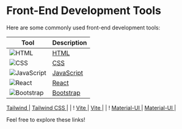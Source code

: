 # Front-End Development Tools

Here are some commonly used front-end development tools:

| Tool        | Description                          |
|-------------|--------------------------------------|
| ![HTML](https://img.icons8.com/color/48/000000/html-5.png)  | [HTML](https://developer.mozilla.org/en-US/docs/Web/HTML)   |
| ![CSS](https://img.icons8.com/color/48/000000/css3.png)    | [CSS](https://developer.mozilla.org/en-US/docs/Web/CSS)     |
| ![JavaScript](https://img.icons8.com/color/48/000000/javascript.png) | [JavaScript](https://developer.mozilla.org/en-US/docs/Web/JavaScript) |
| ![React](https://img.icons8.com/color/48/000000/react-native.png) | [React](https://reactjs.org/)          |
| ![Bootstrap](https://img.icons8.com/color/48/000000/bootstrap.png) | [Bootstrap](https://getbootstrap.com/) |
[
Tailwind
](
https://img.icons8.com/color/48/000000/tailwindcss.png
)
|
[
Tailwind CSS
](
https://tailwindcss.com/
)
|
|
!
[
Vite
](
https://vitejs.dev/logo.svg
)
|
[
Vite
](
https://vitejs.dev/
)
|
|
!
[
Material-UI
](
https://img.icons8.com/color/48/000000/material-ui.png
)
|
[
Material-UI
](
https://mui.com/
)
|

Feel free to explore these links!
